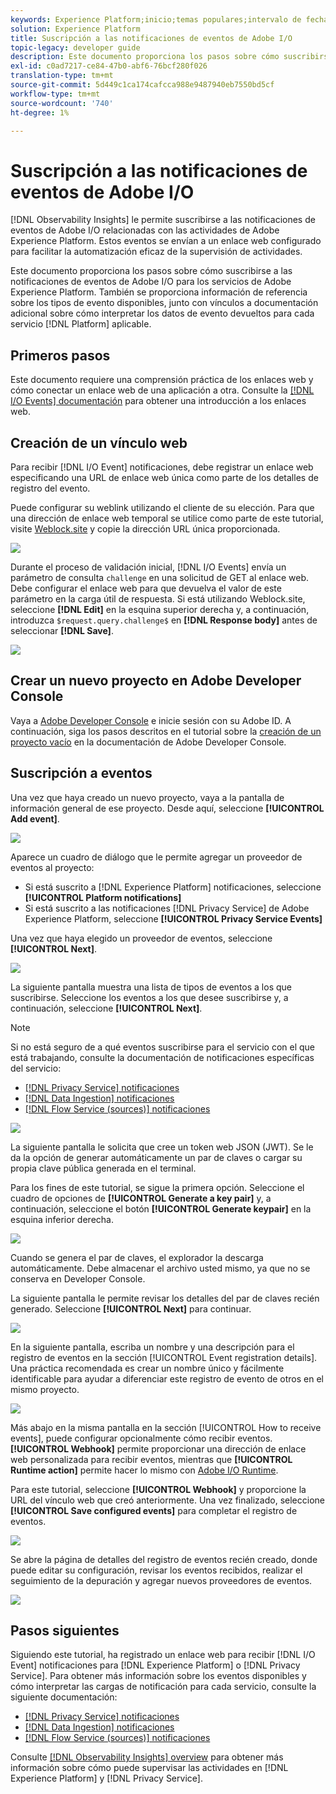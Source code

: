 ```yaml
---
keywords: Experience Platform;inicio;temas populares;intervalo de fechas
solution: Experience Platform
title: Suscripción a las notificaciones de eventos de Adobe I/O
topic-legacy: developer guide
description: Este documento proporciona los pasos sobre cómo suscribirse a las notificaciones de eventos de Adobe I/O para los servicios de Adobe Experience Platform. También se proporciona información de referencia sobre los tipos de evento disponibles, junto con vínculos a documentación adicional sobre cómo interpretar los datos de evento devueltos para cada servicio [!DNL Platform] aplicable.
exl-id: c0ad7217-ce84-47b0-abf6-76bcf280f026
translation-type: tm+mt
source-git-commit: 5d449c1ca174cafcca988e9487940eb7550bd5cf
workflow-type: tm+mt
source-wordcount: '740'
ht-degree: 1%

---
```


# Suscripción a las notificaciones de eventos de Adobe I/O

[!DNL Observability Insights] le permite suscribirse a las notificaciones de eventos de Adobe I/O relacionadas con las actividades de Adobe Experience Platform. Estos eventos se envían a un enlace web configurado para facilitar la automatización eficaz de la supervisión de actividades.

Este documento proporciona los pasos sobre cómo suscribirse a las notificaciones de eventos de Adobe I/O para los servicios de Adobe Experience Platform. También se proporciona información de referencia sobre los tipos de evento disponibles, junto con vínculos a documentación adicional sobre cómo interpretar los datos de evento devueltos para cada servicio [!DNL Platform] aplicable.

## Primeros pasos

Este documento requiere una comprensión práctica de los enlaces web y cómo conectar un enlace web de una aplicación a otra. Consulte la [[!DNL I/O Events] documentación](https://www.adobe.io/apis/experienceplatform/events/docs.html#!adobedocs/adobeio-events/master/intro/webhook_docs_intro.md) para obtener una introducción a los enlaces web.

## Creación de un vínculo web

Para recibir [!DNL I/O Event] notificaciones, debe registrar un enlace web especificando una URL de enlace web única como parte de los detalles de registro del evento.

Puede configurar su weblink utilizando el cliente de su elección. Para que una dirección de enlace web temporal se utilice como parte de este tutorial, visite [Weblock.site](https://webhook.site/) y copie la dirección URL única proporcionada.

![](../images/notifications/webhook-url.png)

Durante el proceso de validación inicial, [!DNL I/O Events] envía un parámetro de consulta `challenge` en una solicitud de GET al enlace web. Debe configurar el enlace web para que devuelva el valor de este parámetro en la carga útil de respuesta. Si está utilizando Weblock.site, seleccione **[!DNL Edit]** en la esquina superior derecha y, a continuación, introduzca `$request.query.challenge$` en **[!DNL Response body]** antes de seleccionar **[!DNL Save]**.

![](../images/notifications/response-challenge.png)

## Crear un nuevo proyecto en Adobe Developer Console

Vaya a [Adobe Developer Console](https://www.adobe.com/go/devs_console_ui) e inicie sesión con su Adobe ID. A continuación, siga los pasos descritos en el tutorial sobre la [creación de un proyecto vacío](https://www.adobe.io/apis/experienceplatform/console/docs.html#!AdobeDocs/adobeio-console/master/projects-empty.md) en la documentación de Adobe Developer Console.

## Suscripción a eventos

Una vez que haya creado un nuevo proyecto, vaya a la pantalla de información general de ese proyecto. Desde aquí, seleccione **[!UICONTROL Add event]**.

![](../images/notifications/add-event-button.png)

Aparece un cuadro de diálogo que le permite agregar un proveedor de eventos al proyecto:

* Si está suscrito a [!DNL Experience Platform] notificaciones, seleccione **[!UICONTROL Platform notifications]**
* Si está suscrito a las notificaciones [!DNL Privacy Service] de Adobe Experience Platform, seleccione **[!UICONTROL Privacy Service Events]**

Una vez que haya elegido un proveedor de eventos, seleccione **[!UICONTROL Next]**.

![](../images/notifications/event-provider.png)

La siguiente pantalla muestra una lista de tipos de eventos a los que suscribirse. Seleccione los eventos a los que desee suscribirse y, a continuación, seleccione **[!UICONTROL Next]**.

>[!NOTE]
>
>Si no está seguro de a qué eventos suscribirse para el servicio con el que está trabajando, consulte la documentación de notificaciones específicas del servicio:
>
>* [[!DNL Privacy Service] notificaciones](../../privacy-service/privacy-events.md)
>* [[!DNL Data Ingestion] notificaciones](../../ingestion/quality/subscribe-events.md)
>* [[!DNL Flow Service (sources)] notificaciones](../../sources/notifications.md)


![](../images/notifications/choose-event-subscriptions.png)

La siguiente pantalla le solicita que cree un token web JSON (JWT). Se le da la opción de generar automáticamente un par de claves o cargar su propia clave pública generada en el terminal.

Para los fines de este tutorial, se sigue la primera opción. Seleccione el cuadro de opciones de **[!UICONTROL Generate a key pair]** y, a continuación, seleccione el botón **[!UICONTROL Generate keypair]** en la esquina inferior derecha.

![](../images/notifications/generate-keypair.png)

Cuando se genera el par de claves, el explorador la descarga automáticamente. Debe almacenar el archivo usted mismo, ya que no se conserva en Developer Console.

La siguiente pantalla le permite revisar los detalles del par de claves recién generado. Seleccione **[!UICONTROL Next]** para continuar.

![](../images/notifications/keypair-generated.png)

En la siguiente pantalla, escriba un nombre y una descripción para el registro de eventos en la sección [!UICONTROL Event registration details]. Una práctica recomendada es crear un nombre único y fácilmente identificable para ayudar a diferenciar este registro de evento de otros en el mismo proyecto.

![](../images/notifications/registration-details.png)

Más abajo en la misma pantalla en la sección [!UICONTROL How to receive events], puede configurar opcionalmente cómo recibir eventos. **[!UICONTROL Webhook]** permite proporcionar una dirección de enlace web personalizada para recibir eventos, mientras que  **[!UICONTROL Runtime action]** permite hacer lo mismo con  [Adobe I/O Runtime](https://www.adobe.io/apis/experienceplatform/runtime/docs.html).

Para este tutorial, seleccione **[!UICONTROL Webhook]** y proporcione la URL del vínculo web que creó anteriormente. Una vez finalizado, seleccione **[!UICONTROL Save configured events]** para completar el registro de eventos.

![](../images/notifications/receive-events.png)

Se abre la página de detalles del registro de eventos recién creado, donde puede editar su configuración, revisar los eventos recibidos, realizar el seguimiento de la depuración y agregar nuevos proveedores de eventos.

![](../images/notifications/registration-complete.png)

## Pasos siguientes

Siguiendo este tutorial, ha registrado un enlace web para recibir [!DNL I/O Event] notificaciones para [!DNL Experience Platform] o [!DNL Privacy Service]. Para obtener más información sobre los eventos disponibles y cómo interpretar las cargas de notificación para cada servicio, consulte la siguiente documentación:

* [[!DNL Privacy Service] notificaciones](../../privacy-service/privacy-events.md)
* [[!DNL Data Ingestion] notificaciones](../../ingestion/quality/subscribe-events.md)
* [[!DNL Flow Service (sources)] notificaciones](../../sources/notifications.md)

Consulte [[!DNL Observability Insights] overview](../home.md) para obtener más información sobre cómo puede supervisar las actividades en [!DNL Experience Platform] y [!DNL Privacy Service].
